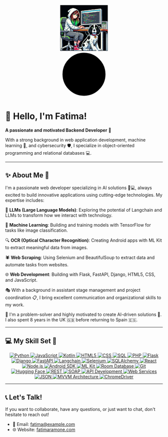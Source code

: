 <div align="center">
  <img src="https://github.com/FatimaRamone/fatimaramone/raw/main/images/avatar.png" align="center" style="width: 30%" />
</div>

<div align="center">
  <svg xmlns="http://www.w3.org/2000/svg" width="150" height="150" viewBox="0 0 24 24" fill="#000000" stroke="#000000" stroke-width="2" stroke-linecap="round" stroke-linejoin="round">
    <circle cx="12" cy="12" r="10"/>
    <path d="M12 8l4 4-4 4"/>
    <path d="M8 12h8"/>
  </svg>
</div>

# 👋 Hello, I'm Fatima! 
**A passionate and motivated Backend Developer** 🚀

With a strong background in web application development, machine learning 🤖, and cybersecurity 🛡️, I specialize in object-oriented programming and relational databases 💻.

---

## ✨ About Me 🌟
I'm a passionate web developer specializing in AI solutions 🧠💻, always excited to build innovative applications using cutting-edge technologies. My expertise includes:

💬 **LLMs (Large Language Models)**: Exploring the potential of Langchain and LLMs to transform how we interact with technology.

🤖 **Machine Learning**: Building and training models with TensorFlow for tasks like image classification.

🔍 **OCR (Optical Character Recognition)**: Creating Android apps with ML Kit to extract meaningful data from images.

🕷️ **Web Scraping**: Using Selenium and BeautifulSoup to extract data and automate tasks from websites.

🌐 **Web Development**: Building with Flask, FastAPI, Django, HTML5, CSS, and JavaScript.

🎭 With a background in assistant stage management and project coordination 📋, I bring excellent communication and organizational skills to my work.

🧩 I'm a problem-solver and highly motivated to create AI-driven solutions 🚀. I also spent 8 years in the UK 🇬🇧 before returning to Spain 🇪🇸.

---

## 💻 My Skill Set 🥏

<div align="center" class="icon-container">
  <!-- PowerShell -->
  <a href="https://www.python.org/" target="_blank" title="Python">
    <img src="https://img.icons8.com/clouds/100/python.png" alt="Python" />  
  </a>

  <!-- JavaScript -->
  <a href="https://developer.mozilla.org/en-US/docs/Web/JavaScript" target="_blank" title="JavaScript">
    <img src="https://img.icons8.com/dusk/64/javascript.png" alt="JavaScript" />
  </a>

  <!-- Kotlin -->
  <a href="https://kotlinlang.org/" target="_blank" title="Kotlin">
    <img src="https://img.icons8.com/ios/50/000000/kotlin.png" alt="Kotlin" />
  </a>

  <!-- HTML5 -->
  <a href="https://developer.mozilla.org/en-US/docs/Web/HTML" target="_blank" title="HTML5">
    <img src="https://img.icons8.com/ios/50/000000/html-5.png" alt="HTML5" />
  </a>

  <!-- CSS -->
  <a href="https://developer.mozilla.org/en-US/docs/Web/CSS" target="_blank" title="CSS">
    <img src="https://img.icons8.com/ios/50/000000/css3.png" alt="CSS" />
  </a>

  <!-- SQL -->
  <a href="https://www.sql.org/" target="_blank" title="SQL">
    <img src="https://img.icons8.com/ios/50/000000/database.png" alt="SQL" />
  </a>

  <!-- PHP -->
  <a href="https://www.php.net/" target="_blank" title="PHP">
    <img src="https://img.icons8.com/ios/50/000000/php.png" alt="PHP" />
  </a>

  <!-- Flask -->
  <a href="https://flask.palletsprojects.com/" target="_blank" title="Flask">
    <img src="https://img.icons8.com/ios/50/000000/flask.png" alt="Flask" />
  </a>

  <!-- Django -->
  <a href="https://www.djangoproject.com/" target="_blank" title="Django">
    <img src="https://img.icons8.com/ios/50/000000/django.png" alt="Django" />
  </a>

  <!-- FastAPI -->
  <a href="https://fastapi.tiangolo.com/" target="_blank" title="FastAPI">
    <img src="https://img.icons8.com/ios/50/000000/fastapi.png" alt="FastAPI" />
  </a>

  <!-- Langchain -->
  <a href="https://www.langchain.com/" target="_blank" title="Langchain">
    <img src="https://img.icons8.com/ios/50/000000/language.png" alt="Langchain" />
  </a>

  <!-- Selenium -->
  <a href="https://www.selenium.dev/" target="_blank" title="Selenium">
    <img src="https://img.icons8.com/ios/50/000000/selenium.png" alt="Selenium" />
  </a>

  <!-- SQLAlchemy -->
  <a href="https://www.sqlalchemy.org/" target="_blank" title="SQLAlchemy">
    <img src="https://img.icons8.com/ios/50/000000/sqlalchemy.png" alt="SQLAlchemy" />
  </a>

  <!-- React -->
  <a href="https://reactjs.org/" target="_blank" title="React">
    <img src="https://img.icons8.com/ios/50/000000/react.png" alt="React" />
  </a>

  <!-- Node.js -->
  <a href="https://nodejs.org/" target="_blank" title="Node.js">
    <img src="https://img.icons8.com/ios/50/000000/nodejs.png" alt="Node.js" />
  </a>

  <!-- Android SDK -->
  <a href="https://developer.android.com/studio" target="_blank" title="Android SDK">
    <img src="https://img.icons8.com/ios/50/000000/android.png" alt="Android SDK" />
  </a>

  <!-- ML Kit -->
  <a href="https://developers.google.com/ml-kit" target="_blank" title="ML Kit">
    <img src="https://img.icons8.com/ios/50/000000/machine-learning.png" alt="ML Kit" />
  </a>

  <!-- Room Database -->
  <a href="https://developer.android.com/training/data-storage/room" target="_blank" title="Room Database">
    <img src="https://img.icons8.com/ios/50/000000/database.png" alt="Room Database" />
  </a>

  <!-- Git -->
  <a href="https://git-scm.com/" target="_blank" title="Git">
    <img src="https://img.icons8.com/ios/50/000000/git.png" alt="Git" />
  </a>

  <!-- Hugging Face -->
  <a href="https://huggingface.co/" target="_blank" title="Hugging Face">
    <img src="https://img.icons8.com/ios/50/000000/hugging-face.png" alt="Hugging Face" />
  </a>

  <!-- REST -->
  <a href="https://restfulapi.net/" target="_blank" title="REST">
    <img src="https://img.icons8.com/ios/50/000000/api.png" alt="REST" />
  </a>

  <!-- SOAP -->
  <a href="https://www.w3.org/TR/soap/" target="_blank" title="SOAP">
    <img src="https://img.icons8.com/ios/50/000000/soap.png" alt="SOAP" />
  </a>

  <!-- API Development -->
  <a href="https://swagger.io/" target="_blank" title="API Development">
    <img src="https://img.icons8.com/ios/50/000000/api.png" alt="API Development" />
  </a>

  <!-- Web Services -->
  <a href="https://www.w3.org/TR/wsdl/" target="_blank" title="Web Services">
    <img src="https://img.icons8.com/ios/50/000000/web.png" alt="Web Services" />
  </a>

  <!-- JSON -->
  <a href="https://www.json.org/json-en.html" target="_blank" title="JSON">
    <img src="https://img.icons8.com/ios/50/000000/json.png" alt="JSON" />
  </a>

  <!-- MVVM Architecture -->
  <a href="https://developer.android.com/guide/topics/architecture/app-architecture" target="_blank" title="MVVM Architecture">
    <img src="https://img.icons8.com/ios/50/000000/architecture.png" alt="MVVM Architecture" />
  </a>

  <!-- ChromeDriver -->
  <a href="https://sites.google.com/a/chromium.org/chromedriver/" target="_blank" title="ChromeDriver">
    <img src="https://img.icons8.com/ios/50/000000/google-chrome.png" alt="ChromeDriver" />
  </a>
</div>

---

## 📞 Let's Talk!
If you want to collaborate, have any questions, or just want to chat, don't hesitate to reach out!

- 📧 Email: fatima@example.com
- 🌐 Website: [fatimaramone.com](http://www.fatimaramone.com)
